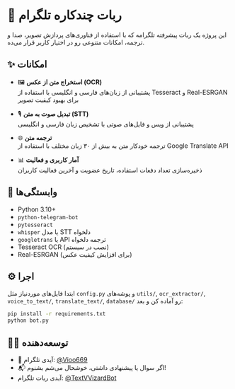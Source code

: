 
# 🤖 ربات چندکاره تلگرام

این پروژه یک ربات پیشرفته تلگرامه که با استفاده از فناوری‌های پردازش تصویر، صدا و ترجمه، امکانات متنوعی رو در اختیار کاربر قرار می‌ده.

## ✨ امکانات

- 🖼 **استخراج متن از عکس (OCR)**  
  پشتیبانی از زبان‌های فارسی و انگلیسی با استفاده از Tesseract و Real-ESRGAN برای بهبود کیفیت تصویر

- 🎙 **تبدیل صوت به متن (STT)**  
  پشتیبانی از ویس و فایل‌های صوتی با تشخیص زبان فارسی و انگلیسی

- 🌐 **ترجمه متن**  
  ترجمه خودکار متن به بیش از ۳۰ زبان مختلف با استفاده از Google Translate API

- 📊 **آمار کاربری و فعالیت**  
  ذخیره‌سازی تعداد دفعات استفاده، تاریخ عضویت و آخرین فعالیت کاربران

## 🧩 وابستگی‌ها

- Python 3.10+
- `python-telegram-bot`
- `pytesseract`
- `whisper` یا مدل STT دلخواه
- `googletrans` یا API ترجمه دلخواه
- Tesseract OCR (نصب در سیستم)
- Real-ESRGAN (برای افزایش کیفیت عکس)

## ⚙️ اجرا

ابتدا فایل‌های موردنیاز مثل `config.py` و پوشه‌های `utils/`, `ocr_extractor/`, `voice_to_text/`, `translate_text/`, `database/` رو آماده کن و بعد:

```bash
pip install -r requirements.txt
python bot.py
```

## 🧑‍💻 توسعه‌دهنده

- 👤 آیدی تلگرام: [@Vioo669](https://t.me/Vioo669)
- 📬 اگر سوال یا پیشنهادی داشتی، خوشحال می‌شم بشنوم!
- آیدی ربات تلگرام: [@TextVVizardBot](https://t.me/@TextVVizardBot) 

